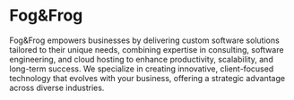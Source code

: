 # Fog&Frog

Fog&Frog empowers businesses by delivering custom software solutions tailored to their unique needs, combining expertise in consulting, software engineering, and cloud hosting to enhance productivity, scalability, and long-term success. We specialize in creating innovative, client-focused technology that evolves with your business, offering a strategic advantage across diverse industries.
